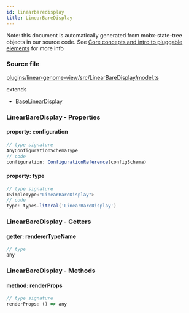 ```yaml
---
id: linearbaredisplay
title: LinearBareDisplay
---
```


Note: this document is automatically generated from mobx-state-tree objects in
our source code. See
[Core concepts and intro to pluggable elements](/docs/developer_guide/) for more
info

### Source file

[plugins/linear-genome-view/src/LinearBareDisplay/model.ts](https://github.com/GMOD/jbrowse-components/blob/main/plugins/linear-genome-view/src/LinearBareDisplay/model.ts)

extends

- [BaseLinearDisplay](../baselineardisplay)

### LinearBareDisplay - Properties

#### property: configuration

```js
// type signature
AnyConfigurationSchemaType
// code
configuration: ConfigurationReference(configSchema)
```

#### property: type

```js
// type signature
ISimpleType<"LinearBareDisplay">
// code
type: types.literal('LinearBareDisplay')
```

### LinearBareDisplay - Getters

#### getter: rendererTypeName

```js
// type
any
```

### LinearBareDisplay - Methods

#### method: renderProps

```js
// type signature
renderProps: () => any
```
